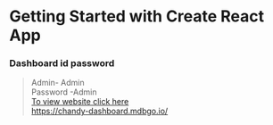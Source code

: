 # Getting Started with Create React App

### Dashboard id password
>  Admin- Admin \
> Password -Admin \
[To view website click here](https://chandy-dashboard.mdbgo.io/) \
>https://chandy-dashboard.mdbgo.io/


